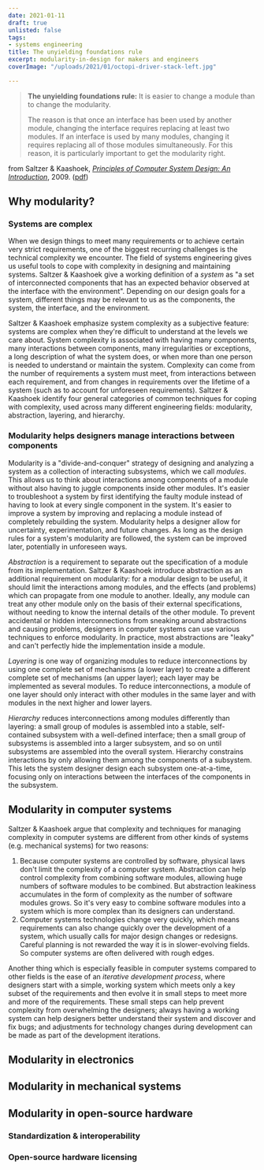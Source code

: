```yaml
---
date: 2021-01-11
draft: true
unlisted: false
tags:
- systems engineering
title: The unyielding foundations rule
excerpt: modularity-in-design for makers and engineers
coverImage: "/uploads/2021/01/octopi-driver-stack-left.jpg"

---
```

> **The unyielding foundations rule:** It is easier to change a module than to change the modularity.
>
> The reason is that once an interface has been used by another module, changing the interface requires replacing at least two modules. If an interface is used by many modules, changing it requires replacing all of those modules simultaneously. For this reason, it is particularly important to get the modularity right.

from Saltzer & Kaashoek, [_Principles of Computer System Design: An Introduction_](https://dl.acm.org/doi/book/10.5555/1594884), 2009. ([pdf](https://github.com/wangjohn/mit-courses/blob/master/6.033/Principles%20of%20Computer%20System%20Design%20An%20Introduction-2009.pdf))

## Why modularity?

### Systems are complex

When we design things to meet many requirements or to achieve certain very strict requirements, one of the biggest recurring challenges is the technical complexity we encounter. The field of systems engineering gives us useful tools to cope with complexity in designing and maintaining systems. Saltzer & Kaashoek give a working definition of a <dfn>system</dfn> as "a set of interconnected components that has an expected behavior observed at the interface with the environment". Depending on our design goals for a system, different things may be relevant to us as the components, the system, the interface, and the environment.

Saltzer & Kaashoek emphasize system complexity as a subjective feature: systems are complex when they're difficult to understand at the levels we care about. System complexity is associated with having many components, many interactions between components, many irregularities or exceptions, a long description of what the system does, or when more than one person is needed to understand or maintain the system. Complexity can come from the number of requirements a system must meet, from interactions between each requirement, and from changes in requirements over the lifetime of a system (such as to account for unforeseen requirements). Saltzer & Kaashoek identify four general categories of common techniques for coping with complexity, used across many different engineering fields: modularity, abstraction, layering, and hierarchy.

### Modularity helps designers manage interactions between components

Modularity is a "divide-and-conquer" strategy of designing and analyzing a system as a collection of interacting subsystems, which we call <dfn>modules</dfn>. This allows us to think about interactions among components of a module without also having to juggle components inside other modules. It's easier to troubleshoot a system by first identifying the faulty module instead of having to look at every single component in the system. It's easier to improve a system by improving and replacing a module instead of completely rebuilding the system. Modularity helps a designer allow for uncertainty, experimentation, and future changes. As long as the design rules for a system's modularity are followed, the system can be improved later, potentially in unforeseen ways.

<dfn>Abstraction</dfn> is a requirement to separate out the specification of a module from its implementation. Saltzer & Kaashoek introduce abstraction as an additional requirement on modularity: for a modular design to be useful, it should limit the interactions among modules, and the effects (and problems) which can propagate from one module to another. Ideally, any module can treat any other module only on the basis of their external specifications, without needing to know the internal details of the other module. To prevent accidental or hidden interconnections from sneaking around abstractions and causing problems, designers in computer systems can use various techniques to enforce modularity. In practice, most abstractions are "leaky" and can't perfectly hide the implementation inside a module.

<dfn>Layering</dfn> is one way of organizing modules to reduce interconnections by using one complete set of mechanisms (a lower layer) to create a different complete set of mechanisms (an upper layer); each layer may be implemented as several modules. To reduce interconnections, a module of one layer should only interact with other modules in the same layer and with modules in the next higher and lower layers.

<dfn>Hierarchy</dfn> reduces interconnections among modules differently than layering: a small group of modules is assembled into a stable, self-contained subsystem with a well-defined interface; then a small group of subsystems is assembled into a larger subsystem, and so on until subsystems are assembled into the overall system. Hierarchy constrains interactions by only allowing them among the components of a subsystem. This lets the system designer design each subsystem one-at-a-time, focusing only on interactions between the interfaces of the components in the subsystem.

## Modularity in computer systems

Saltzer & Kaashoek argue that complexity and techniques for managing complexity in computer systems are different from other kinds of systems (e.g. mechanical systems) for two reasons:

1. Because computer systems are controlled by software, physical laws don't limit the complexity of a computer system. Abstraction can help control complexity from combining software modules, allowing huge numbers of software modules to be combined. But abstraction leakiness accumulates in the form of complexity as the number of software modules grows. So it's very easy to combine software modules into a system which is more complex than its designers can understand.
2. Computer systems technologies change very quickly, which means requirements can also change quickly over the development of a system, which usually calls for major design changes or redesigns. Careful planning is not rewarded the way it is in slower-evolving fields. So computer systems are often delivered with rough edges.

Another thing which is especially feasible in computer systems compared to other fields is the ease of an <dfn>iterative development process</dfn>, where designers start with a simple, working system which meets only a key subset of the requirements and then evolve it in small steps to meet more and more of the requirements. These small steps can help prevent complexity from overwhelming the designers; always having a working system can help designers better understand their system and discover and fix bugs; and adjustments for technology changes during development can be made as part of the development iterations.

## Modularity in electronics

## Modularity in mechanical systems

## Modularity in open-source hardware

### Standardization & interoperability

### Open-source hardware licensing